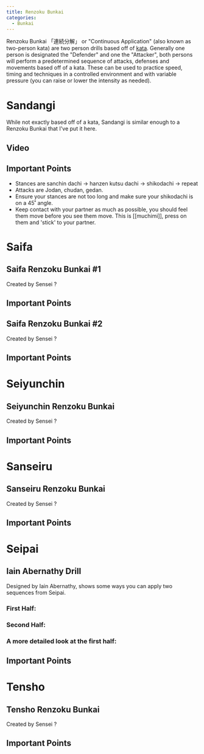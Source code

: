 ```yaml
---
title: Renzoku Bunkai
categories:
  - Bunkai
---
```


Renzoku Bunkai 「連続分解」 or "Continuous Application" (also known as two-person kata) are two person drills based off of [kata](/kata/).
Generally one person is designated the "Defender" and one the "Attacker", both persons will perform a predetermined sequence of attacks, defenses and movements based off of a kata. These can be used to practice speed, timing and techniques in a controlled environment and with variable pressure (you can raise or lower the intensity as needed).

# Sandangi

While not exactly based off of a kata, Sandangi is similar enough to a Renzoku Bunkai that I've put it here.

## Video

<Wiki-Video url="https://youtu.be/bB2PVbEQtL8" />

## Important Points

- Stances are sanchin dachi -> hanzen kutsu dachi -> shikodachi -> repeat
- Attacks are Jodan, chudan, gedan.
- Ensure your stances are not too long and make sure your shikodachi is on a 45˚ angle.
- Keep contact with your partner as much as possible, you should feel them move before you see them move. This is [[muchimi]], press on them and 'stick' to your partner.

<!--
# Gekisai Dai Ichi

## Club's Standard Renzoku Bunkai

[video]

## Important Points

# Gekisai Dai Ni

## name

[video]

## Important Points -->

# Saifa

## Saifa Renzoku Bunkai #1

Created by Sensei ?
<Wiki-Video url="https://www.youtube.com/watch?v=E52iFcSD1E0" />

## Important Points

## Saifa Renzoku Bunkai #2

Created by Sensei ?
<Wiki-Video url="https://www.youtube.com/watch?v=fB5R8iHMop8" />
<Wiki-Video url="https://www.youtube.com/watch?v=e05WcOg6BBg" />

## Important Points

# Seiyunchin

## Seiyunchin Renzoku Bunkai

Created by Sensei ?
<Wiki-Video url="https://www.youtube.com/watch?v=2m6L0IbPT-U" />

## Important Points

# Sanseiru

## Sanseiru Renzoku Bunkai

Created by Sensei ?

<Wiki-Video url="https://www.youtube.com/watch?v=M1coA8RDBLQ" />

## Important Points

# Seipai

## Iain Abernathy Drill

Designed by Iain Abernathy, shows some ways you can apply two sequences from Seipai.

### First Half:

<Wiki-Video url="https://youtu.be/1v_huNxRyUQ" />

### Second Half:

<Wiki-Video url="https://youtu.be/2zETAsIiDkA" />

### A more detailed look at the first half:

<Wiki-Video url="https://youtu.be/pfwBR7g0c6E" />

## Important Points

# Tensho

## Tensho Renzoku Bunkai

Created by Sensei ?
<Wiki-Video url="https://www.youtube.com/watch?v=CJfB9qgDAPc" />

## Important Points
